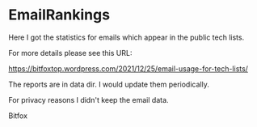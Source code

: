 # EmailRankings
Here I got the statistics for emails which appear in the public tech lists.

For more details please see this URL:

https://bitfoxtop.wordpress.com/2021/12/25/email-usage-for-tech-lists/

The reports are in data dir. I would update them periodically.

For privacy reasons I didn't keep the email data.

Bitfox

